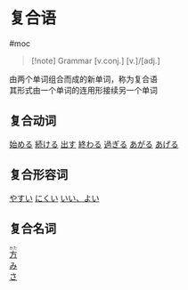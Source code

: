 # 复合语

 #moc

> [!note] Grammar
> [v.conj.] [v.]/[adj.]

由两个单词组合而成的新单词，称为复合语  
其形式由一个单词的连用形接续另一个单词
## 复合动词

[始める](始める.md)
[続ける](続ける.md)
[出す](出す.md)
[終わる](終わる.md)
[過ぎる](過ぎる.md)
[あがる](あがる.md)
[あげる](あげる.md)

## 复合形容词

[やすい](やすい.md)
[にくい](にくい.md)
[いい、よい](いい、よい.md)

## 复合名词

[<ruby>方<rt>かた</rt></ruby>](方.md)   
[み](み.md)  
[さ](さ.md)  